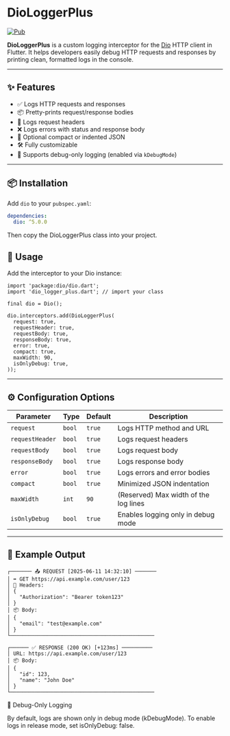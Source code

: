 # DioLoggerPlus

[![Pub](https://img.shields.io/badge/pub-v1.2.1-blue)](https://pub.dev/packages/dio_logger_plus)

**DioLoggerPlus** is a custom logging interceptor for the [Dio](https://pub.dev/packages/dio) HTTP client in Flutter. It helps developers easily debug
HTTP requests and responses by printing clean, formatted logs in the console.

---

## ✨ Features

- ✅ Logs HTTP requests and responses
- 📦 Pretty-prints request/response bodies
- 🔸 Logs request headers
- ❌ Logs errors with status and response body
- 🧩 Optional compact or indented JSON
- 🛠 Fully customizable
- 🔐 Supports debug-only logging (enabled via `kDebugMode`)

---

## 📦 Installation

Add `dio` to your `pubspec.yaml`:

```yaml
dependencies:
  dio: ^5.0.0
```

Then copy the DioLoggerPlus class into your project.

## 🚀 Usage

Add the interceptor to your Dio instance:

```
import 'package:dio/dio.dart';
import 'dio_logger_plus.dart'; // import your class

final dio = Dio();

dio.interceptors.add(DioLoggerPlus(
  request: true,
  requestHeader: true,
  requestBody: true,
  responseBody: true,
  error: true,
  compact: true,
  maxWidth: 90,
  isOnlyDebug: true,
));
```

---

## ⚙️ Configuration Options

| Parameter       | Type   | Default | Description                           |
|-----------------|--------|---------|---------------------------------------|
| `request`       | `bool` | `true`  | Logs HTTP method and URL              |
| `requestHeader` | `bool` | `true`  | Logs request headers                  |
| `requestBody`   | `bool` | `true`  | Logs request body                     |
| `responseBody`  | `bool` | `true`  | Logs response body                    |
| `error`         | `bool` | `true`  | Logs errors and error bodies          |
| `compact`       | `bool` | `true`  | Minimized JSON indentation            |
| `maxWidth`      | `int`  | `90`    | (Reserved) Max width of the log lines |
| `isOnlyDebug`   | `bool` | `true`  | Enables logging only in debug mode    |

---

## 🧪 Example Output

```
┌─────── 📤 REQUEST [2025-06-11 14:32:10] ───────
│ ➡️ GET https://api.example.com/user/123
│ 🔸 Headers:
│ {
│   "Authorization": "Bearer token123"
│ }
│ 📦 Body:
│ {
│   "email": "test@example.com"
│ }
└───────────────────────────────────────────────

┌────── ✅ RESPONSE (200 OK) [+123ms] ──────────
│ URL: https://api.example.com/user/123
│ 📦 Body:
│ {
│   "id": 123,
│   "name": "John Doe"
│ }
└───────────────────────────────────────────────

```

🔐 Debug-Only Logging

By default, logs are shown only in debug mode (kDebugMode).
To enable logs in release mode, set isOnlyDebug: false.